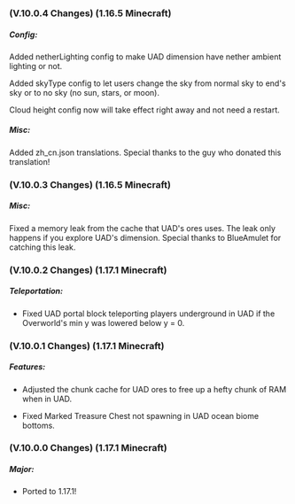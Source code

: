 ### **(V.10.0.4 Changes) (1.16.5 Minecraft)**

##### Config:
Added netherLighting config to make UAD dimension have nether ambient lighting or not.

Added skyType config to let users change the sky from normal sky to end's sky or to no sky (no sun, stars, or moon).

Cloud height config now will take effect right away and not need a restart.

##### Misc:
Added zh_cn.json translations. Special thanks to the guy who donated this translation!


### **(V.10.0.3 Changes) (1.16.5 Minecraft)**

##### Misc:
Fixed a memory leak from the cache that UAD's ores uses. The leak only happens if you explore UAD's dimension.
  Special thanks to BlueAmulet for catching this leak.


### **(V.10.0.2 Changes) (1.17.1 Minecraft)**

##### Teleportation:
* Fixed UAD portal block teleporting players underground in UAD if the Overworld's min y was lowered below y = 0.


### **(V.10.0.1 Changes) (1.17.1 Minecraft)**

##### Features:
* Adjusted the chunk cache for UAD ores to free up a hefty chunk of RAM when in UAD.

* Fixed Marked Treasure Chest not spawning in UAD ocean biome bottoms.


### **(V.10.0.0 Changes) (1.17.1 Minecraft)**

##### Major:
* Ported to 1.17.1!
